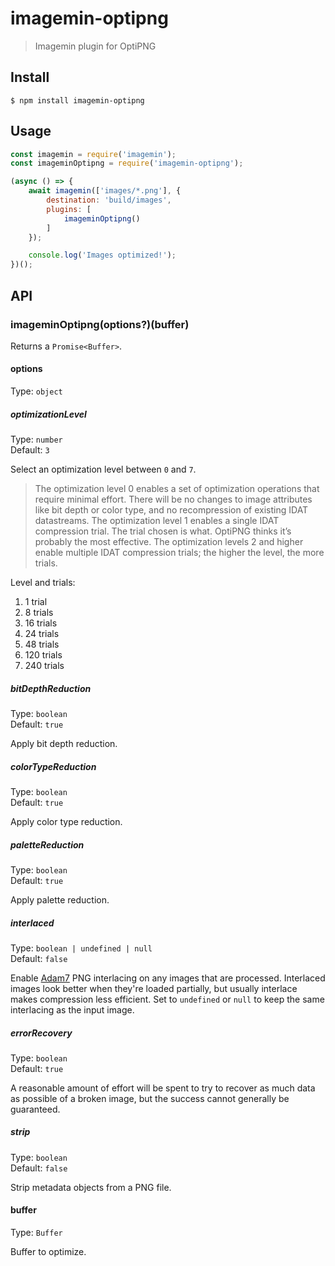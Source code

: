 # imagemin-optipng

> Imagemin plugin for OptiPNG

## Install

```
$ npm install imagemin-optipng
```

## Usage

```js
const imagemin = require('imagemin');
const imageminOptipng = require('imagemin-optipng');

(async () => {
	await imagemin(['images/*.png'], {
		destination: 'build/images',
		plugins: [
			imageminOptipng()
		]
	});

	console.log('Images optimized!');
})();
```

## API

### imageminOptipng(options?)(buffer)

Returns a `Promise<Buffer>`.

#### options

Type: `object`

##### optimizationLevel

Type: `number`\
Default: `3`

Select an optimization level between `0` and `7`.

> The optimization level 0 enables a set of optimization operations that require minimal effort. There will be no changes to image attributes like bit depth or color type, and no recompression of existing IDAT datastreams. The optimization level 1 enables a single IDAT compression trial. The trial chosen is what. OptiPNG thinks it’s probably the most effective. The optimization levels 2 and higher enable multiple IDAT compression trials; the higher the level, the more trials.

Level and trials:

1. 1 trial
2. 8 trials
3. 16 trials
4. 24 trials
5. 48 trials
6. 120 trials
7. 240 trials

##### bitDepthReduction

Type: `boolean`\
Default: `true`

Apply bit depth reduction.

##### colorTypeReduction

Type: `boolean`\
Default: `true`

Apply color type reduction.

##### paletteReduction

Type: `boolean`\
Default: `true`

Apply palette reduction.

##### interlaced

Type: `boolean | undefined | null`\
Default: `false`

Enable [Adam7](https://en.wikipedia.org/wiki/Adam7_algorithm) PNG interlacing on any images that are processed. Interlaced images look better when they're loaded partially, but usually interlace makes compression less efficient. Set to `undefined` or `null` to keep the same interlacing as the input image.

##### errorRecovery

Type: `boolean`\
Default: `true`

A reasonable amount of effort will be spent to try to recover as much data as possible of a broken image, but the success cannot generally be guaranteed.

##### strip

Type: `boolean`<br>
Default: `false`

Strip metadata objects from a PNG file.

#### buffer

Type: `Buffer`

Buffer to optimize.

